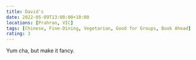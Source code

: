 ```yaml
---
title: David's
date: 2022-05-09T13:00:00+10:00
locations: [Prahran, VIC]
tags: [Chinese, Fine-Dining, Vegetarian, Good for Groups, Book Ahead]
rating: 3
---
```


Yum cha, but make it fancy.
